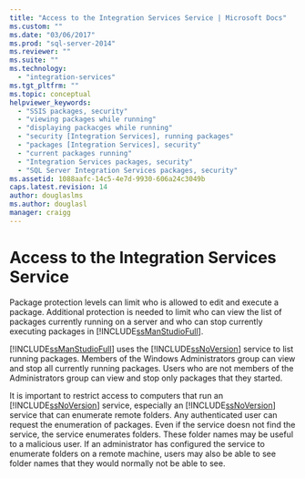 ```yaml
---
title: "Access to the Integration Services Service | Microsoft Docs"
ms.custom: ""
ms.date: "03/06/2017"
ms.prod: "sql-server-2014"
ms.reviewer: ""
ms.suite: ""
ms.technology: 
  - "integration-services"
ms.tgt_pltfrm: ""
ms.topic: conceptual
helpviewer_keywords: 
  - "SSIS packages, security"
  - "viewing packages while running"
  - "displaying packacges while running"
  - "security [Integration Services], running packages"
  - "packages [Integration Services], security"
  - "current packages running"
  - "Integration Services packages, security"
  - "SQL Server Integration Services packages, security"
ms.assetid: 1088aafc-14c5-4e7d-9930-606a24c3049b
caps.latest.revision: 14
author: douglaslms
ms.author: douglasl
manager: craigg
---
```

# Access to the Integration Services Service
  Package protection levels can limit who is allowed to edit and execute a package. Additional protection is needed to limit who can view the list of packages currently running on a server and who can stop currently executing packages in [!INCLUDE[ssManStudioFull](../includes/ssmanstudiofull-md.md)].  
  
 [!INCLUDE[ssManStudioFull](../includes/ssmanstudiofull-md.md)] uses the [!INCLUDE[ssNoVersion](../includes/ssnoversion-md.md)] service to list running packages. Members of the Windows Administrators group can view and stop all currently running packages. Users who are not members of the Administrators group can view and stop only packages that they started.  
  
 It is important to restrict access to computers that run an [!INCLUDE[ssNoVersion](../includes/ssnoversion-md.md)] service, especially an [!INCLUDE[ssNoVersion](../includes/ssnoversion-md.md)] service that can enumerate remote folders. Any authenticated user can request the enumeration of packages. Even if the service doesn not find the service, the service enumerates folders. These folder names may be useful to a malicious user. If an administrator has configured the service to enumerate folders on a remote machine, users may also be able to see folder names that they would normally not be able to see.  
  
  
